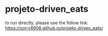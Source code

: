 # projeto-driven_eats
to run directly, please use the follow link: https://sorry8908.github.io/projeto-driven_eats/
